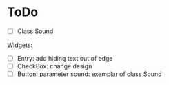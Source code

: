 # ToDo

- [ ] Class Sound

Widgets:
- [ ] Entry: add hiding text out of edge
- [ ] CheckBox: change design
- [ ] Button: parameter sound: exemplar of class Sound   
